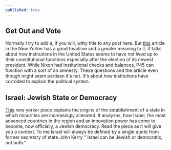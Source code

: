 ```yaml
---
published: true
---
```

## Get Out and Vote
Normally I try to add a, if you will, witty title to any post here. But [this](https://www.newyorker.com/podcast/comment/get-out-and-vote) article in the New Yorker has a good headline and a greater meaning to it. It talks about how institutions in the United States seems to have not lived up to their constitutional functions especially after the election of its newest president. While Nixon had institutional checks and balances, P45 can function with a sort of an amnesty. These questions and the article even though might seem partisan it's not. It's about how institutions have corroded to explain the political system.


## Israel: Jewish State or Democracy
[This](https://www.newyorker.com/news/daily-comment/israel-passes-a-law-stating-whats-jewish-about-a-jewish-and-democratic-state)  new yorker piece explains the origins of the establishment of a state in which minorities are increasingly alienated. It analyzes, how Israel, the most advanced countries in the region and an innovation power has come to become, now officially, a Jewish democracy. Read the piece as it will give you a context. To me Israel will always be defined by a single quote from former secretary of state John Kerry " Israel can be Jewish or democratic, not both."